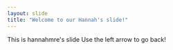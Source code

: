 ```yaml
---
layout: slide
title: "Welcome to our Hannah's slide!"
---
```

This is hannahmre's slide
Use the left arrow to go back!
